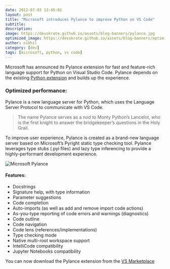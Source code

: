 ```yaml
---
date: 2012-07-03 13:45:02
layout: post
title: "Microsoft introduces Pylance to improve Python on VS Code"
subtitle:
description:
image: https://devskrate.github.io/assets/blog-banners/pylance.jpg
optimized_image: https://devskrate.github.io/assets/blog-banners/optimized/pylance.webp
author: nikhil
category: [dev]
tags: [microsoft, python, vs code]
---
```


Microsoft has announced its Pylance extension for fast and feature-rich language support for Python on Visual Studio Code. Pylance depends on the existing <a href="https://marketplace.visualstudio.com/items?itemName=ms-python.python" target="_blank">Python extension</a> and builds up the experience.

### Optimized performance:

Pylance is a new language server for Python, which uses the Language Server Protocol to communicate with VS Code.

> The name Pylance serves as a nod to Monty Python’s Lancelot, who is the first knight to answer the bridgekeeper’s questions in the Holy Grail.

To improve user experience, Pylance is created as a brand-new language server based on Microsoft’s Pyright static type checking tool. Pylance leverages type stubs (.pyi files) and lazy type inferencing to provide a highly-performant development experience.

<img src="https://devskrate.github.io/assets/videos/pylance.gif" alt="Microsoft Pylance" title="Microsoft Pylance"/>

#### Features:

- Docstrings
- Signature help, with type information
- Parameter suggestions
- Code completion
- Auto-imports (as well as add and remove import code actions)
- As-you-type reporting of code errors and warnings (diagnostics)
- Code outline
- Code navigation
- Code lens (references/implementations)
- Type checking mode
- Native multi-root workspace support
- IntelliCode compatibility
- Jupyter Notebooks compatibility

You can now download the Pylance extension from the <a href="https://marketplace.visualstudio.com/items?itemName=ms-python.vscode-pylance" target="_blank">VS Marketplace</a>
